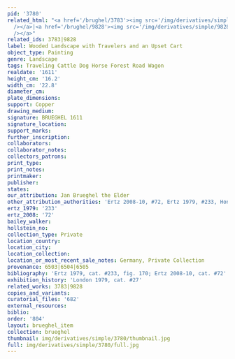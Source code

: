 ```yaml
---
pid: '3780'
related_html: "<a href='/brughel/3783'><img src='/img/derivatives/simple/3783/thumbnail.jpg'
  /></a>|<a href='/brughel/9828'><img src='/img/derivatives/simple/9828/thumbnail.jpg'
  /></a>"
related_ids: 3783|9828
label: Wooded Landscape with Travelers and an Upset Cart
object_type: Painting
genre: Landscape
tags: Traveling Cattle Dog Horse Forest Road Wagon
realdate: '1611'
height_cm: '16.2'
width_cm: '22.8'
diameter_cm: 
plate_dimensions: 
support: Copper
drawing_medium: 
signature: BRUEGHEL 1611
signature_location: 
support_marks: 
further_inscription: 
collaborators: 
collaborator_notes: 
collectors_patrons: 
print_type: 
print_notes: 
printmaker: 
publisher: 
states: 
our_attribution: Jan Brueghel the Elder
other_attribution_authorities: 'Ertz 2008-10, #72, Ertz 1979, #233, Honig database'
ertz_1979: '233'
ertz_2008: '72'
bailey_walker: 
hollstein_no: 
collection_type: Private
location_country: 
location_city: 
location_collection: 
location_or_most_recent_sale_notes: Germany, Private Collection
provenance: 6503|6504|6505
bibliography: 'Ertz 1979, cat. #233, fig. 170; Ertz 2008-10, cat. #72'
exhibition_history: 'London 1979, cat. #27'
related_works: 3783|9828
copies_and_variants: 
curatorial_files: '682'
external_resources: 
biblio: 
order: '804'
layout: brueghel_item
collection: brueghel
thumbnail: img/derivatives/simple/3780/thumbnail.jpg
full: img/derivatives/simple/3780/full.jpg
---
```

